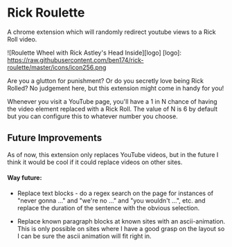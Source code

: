 # Rick Roulette
A chrome extension which will randomly redirect youtube views to a Rick Roll video.

![Roulette Wheel with Rick Astley's Head Inside][logo]
[logo]: https://raw.githubusercontent.com/ben174/rick-roulette/master/icons/icon256.png

Are you a glutton for punishment? Or do you secretly love being Rick Rolled?
No judgement here, but this extension might come in handy for you!

Whenever you visit a YouTube page, you'll have a 1 in N chance of having
the video element replaced with a Rick Roll. The value of N is 6 by default
but you can configure this to whatever number you choose.

## Future Improvements

As of now, this extension only replaces YouTube videos, but in the future
I think it would be cool if it could replace videos on other sites.

#### Way future:

* Replace text blocks - do a regex search on the page for instances of 
 "never gonna ..." and "we're no ..." and "you wouldn't ...", etc. and 
replace the duration of the sentence with the obvious selection.

* Replace known paragraph blocks at known sites with an ascii-animation. 
This is only possible on sites where I have a good grasp on the layout
so I can be sure the ascii animation will fit right in.

